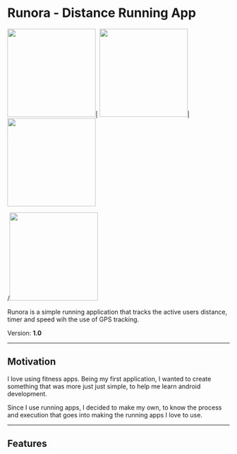 # Runora - Distance Running App

<img src= "https://github.com/SamoraMabuya/Runapp/blob/master/Screenshots/Screenshot_1581797724.png" width= "200">|
<img src= "https://github.com/SamoraMabuya/Runapp/blob/master/Screenshots/Screenshot_1581797737.png" width= "200">|
<img src= "https://github.com/SamoraMabuya/Runapp/blob/master/Screenshots/Screenshot_1581798339.png" width= "200">

/<img src= "https://github.com/SamoraMabuya/Runapp/blob/master/Screenshots/Screenshot_1581799616.png" width= "200">


Runora is a simple running application that tracks the active users distance, timer and speed wih the use of GPS tracking.

Version: **1.0**

---

## Motivation
I love using fitness apps. Being my first application, I wanted to create something that was more just just simple, to help me learn android development.

Since I use running apps, I decided to make my own, to know the process and execution that goes into making the running apps I love to use.

---
## Features


